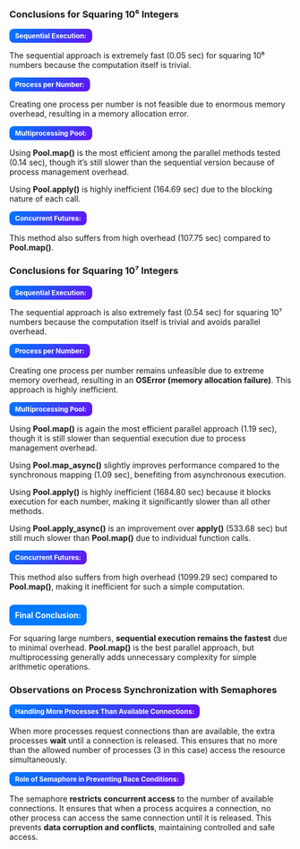 <style>
    .styled-title {
        font-weight: bold;
        font-size: 12px;
        color: #ffffff;
        background: linear-gradient(135deg, #007BFF, #6610f2);
        padding: 5px 10px;
        border-radius: 8px;
        display: inline-block;
    }

    .final-conclusion {
        font-weight: bold;
        font-size: 14px;
        color: #ffffff;
        background-color: #007BFF;
        padding: 10px;
        border-radius: 8px;
        display: inline-block;
        margin-top: 10px;
    }
</style>

### **Conclusions for Squaring 10⁶ Integers**

<span class="styled-title">Sequential Execution:</span>

  The sequential approach is extremely fast (0.05 sec) for squaring 10⁶ numbers because the computation itself is trivial.

<span class="styled-title">Process per Number:</span>

  Creating one process per number is not feasible due to enormous memory overhead, resulting in a memory allocation error.

<span class="styled-title">Multiprocessing Pool:</span>

  Using **Pool.map()** is the most efficient among the parallel methods tested (0.14 sec), though it’s still slower than the sequential version because of process management overhead.

  Using **Pool.apply()** is highly inefficient (164.69 sec) due to the blocking nature of each call.

<span class="styled-title">Concurrent Futures:</span>

  This method also suffers from high overhead (107.75 sec) compared to **Pool.map()**.

### **Conclusions for Squaring 10⁷ Integers**

<span class="styled-title">Sequential Execution:</span>

  The sequential approach is also extremely fast (0.54 sec) for squaring 10⁷ numbers because the computation itself is trivial and avoids parallel overhead.

<span class="styled-title">Process per Number:</span>

  Creating one process per number remains unfeasible due to extreme memory overhead, resulting in an **OSError (memory allocation failure)**. This approach is highly inefficient.

<span class="styled-title">Multiprocessing Pool:</span>

  Using **Pool.map()** is again the most efficient parallel approach (1.19 sec), though it is still slower than sequential execution due to process management overhead.

  Using **Pool.map_async()** slightly improves performance compared to the synchronous mapping (1.09 sec), benefiting from asynchronous execution.

  Using **Pool.apply()** is highly inefficient (1684.80 sec) because it blocks execution for each number, making it significantly slower than all other methods.

  Using **Pool.apply_async()** is an improvement over **apply()** (533.68 sec) but still much slower than **Pool.map()** due to individual function calls.

<span class="styled-title">Concurrent Futures:</span>

  This method also suffers from high overhead (1099.29 sec) compared to **Pool.map()**, making it inefficient for such a simple computation.

<span class="final-conclusion">**Final Conclusion:**</span>

For squaring large numbers, **sequential execution remains the fastest** due to minimal overhead. **Pool.map()** is the best parallel approach, but multiprocessing generally adds unnecessary complexity for simple arithmetic operations.

### **Observations on Process Synchronization with Semaphores**

<span class="styled-title">Handling More Processes Than Available Connections:</span>

  When more processes request connections than are available, the extra processes **wait** until a connection is released. This ensures that no more than the allowed number of processes (3 in this case) access the resource simultaneously.

<span class="styled-title">Role of Semaphore in Preventing Race Conditions:</span>

  The semaphore **restricts concurrent access** to the number of available connections. It ensures that when a process acquires a connection, no other process can access the same connection until it is released. This prevents **data corruption and conflicts**, maintaining controlled and safe access.
